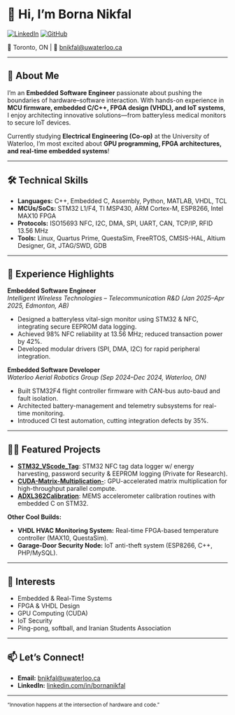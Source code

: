 # 👋 Hi, I’m Borna Nikfal

[![LinkedIn](https://img.shields.io/badge/LinkedIn-blue?style=flat-square&logo=linkedin&logoColor=white&link=https://linkedin.com/in/bornanikfal)](https://linkedin.com/in/bornanikfal)
[![GitHub](https://img.shields.io/badge/GitHub-181717?style=flat-square&logo=github&logoColor=white&link=https://github.com/BNikfal05)](https://github.com/BNikfal05)

📍 Toronto, ON | 📧 bnikfal@uwaterloo.ca

---

## 🚀 About Me

I’m an **Embedded Software Engineer** passionate about pushing the boundaries of hardware–software interaction. With hands-on experience in **MCU firmware, embedded C/C++, FPGA design (VHDL), and IoT systems**, I enjoy architecting innovative solutions—from batteryless medical monitors to secure IoT devices.

Currently studying **Electrical Engineering (Co-op)** at the University of Waterloo, I’m most excited about **GPU programming, FPGA architectures, and real-time embedded systems**!

---

## 🛠️ Technical Skills

- **Languages:** C++, Embedded C, Assembly, Python, MATLAB, VHDL, TCL
- **MCUs/SoCs:** STM32 L1/F4, TI MSP430, ARM Cortex-M, ESP8266, Intel MAX10 FPGA
- **Protocols:** ISO15693 NFC, I2C, DMA, SPI, UART, CAN, TCP/IP, RFID 13.56 MHz
- **Tools:** Linux, Quartus Prime, QuestaSim, FreeRTOS, CMSIS-HAL, Altium Designer, Git, JTAG/SWD, GDB

---

## 💼 Experience Highlights

**Embedded Software Engineer**  
_Intelligent Wireless Technologies – Telecommunication R&D (Jan 2025–Apr 2025, Edmonton, AB)_  
- Designed a batteryless vital-sign monitor using STM32 & NFC, integrating secure EEPROM data logging.
- Achieved 98% NFC reliability at 13.56 MHz; reduced transaction power by 42%.
- Developed modular drivers (SPI, DMA, I2C) for rapid peripheral integration.

**Embedded Software Developer**  
_Waterloo Aerial Robotics Group (Sep 2024–Dec 2024, Waterloo, ON)_  
- Built STM32F4 flight controller firmware with CAN-bus auto-baud and fault isolation.
- Architected battery-management and telemetry subsystems for real-time monitoring.
- Introduced CI test automation, cutting integration defects by 35%.

---

## 🧑‍💻 Featured Projects

- [**STM32_VScode_Tag**](https://github.com/BNikfal05/STM_VScode_Tag): STM32 NFC tag data logger w/ energy harvesting, password security & EEPROM logging (Private for Research).
- [**CUDA-Matrix-Multiplication-**](https://github.com/BNikfal05/CUDA-Matrix-Multiplication-): GPU-accelerated matrix multiplication for high-throughput parallel compute.
- [**ADXL362Calibration**](https://github.com/BNikfal05/ADXL362Calibration): MEMS accelerometer calibration routines with embedded C on STM32.

**Other Cool Builds:**
- **VHDL HVAC Monitoring System:** Real-time FPGA-based temperature controller (MAX10, QuestaSim).
- **Garage-Door Security Node:** IoT anti-theft system (ESP8266, C++, PHP/MySQL).

---

## 🎯 Interests

- Embedded & Real-Time Systems
- FPGA & VHDL Design
- GPU Computing (CUDA)
- IoT Security
- Ping-pong, softball, and Iranian Students Association

---

## 📫 Let’s Connect!

- **Email:** bnikfal@uwaterloo.ca
- **LinkedIn:** [linkedin.com/in/bornanikfal](https://linkedin.com/in/bornanikfal)

---

<sub>“Innovation happens at the intersection of hardware and code.”</sub>
